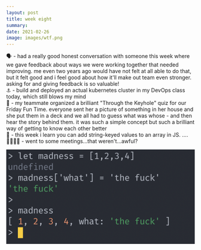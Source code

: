 ```yaml
---
layout: post
title: week eight
summary:  
date: 2021-02-26
image: images/wtf.png
---
```


🗣 - had a really good honest conversation with someone this week where we gave feedback about ways we were working together that needed improving. me even two years ago would have not felt at all able to do that, but it felt good and i feel good about how it'll make out team even stronger. asking for and giving feedback is so valuable!  
⚓️ - build and deployed an actual kubernetes cluster in my DevOps class today, which still blows my mind  
🚪 - my teammate organized a brilliant "Through the Keyhole" quiz for our Friday Fun Time. everyone sent her a picture of something in her house and she put them in a deck and we all had to guess what was whose - and then hear the story behind them. it was such a simple concept but such a brilliant way of getting to know each other better  
🧵 - this week i learn you can add string-keyed values to an array in JS. ....
👨‍👨‍👧‍👧 - went to some meetings...that weren't...awful?  

![computer terminal with javascript](/images/wtf.png)